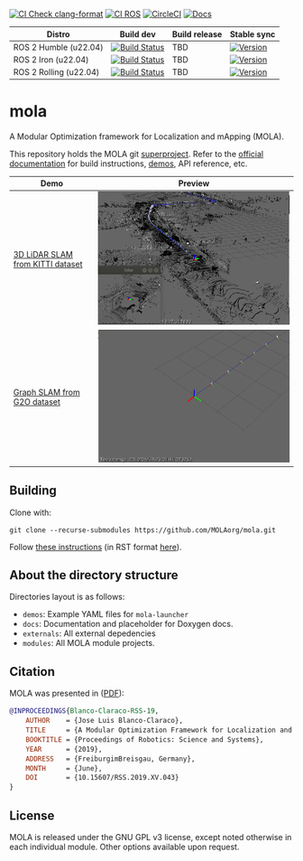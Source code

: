 [![CI Check clang-format](https://github.com/MOLAorg/mola/actions/workflows/check-clang-format.yml/badge.svg)](https://github.com/MOLAorg/mola/actions/workflows/check-clang-format.yml)
[![CI ROS](https://github.com/MOLAorg/mola/actions/workflows/build-ros.yml/badge.svg)](https://github.com/MOLAorg/mola/actions/workflows/build-ros.yml)
[![CircleCI](https://img.shields.io/circleci/build/gh/MOLAorg/mola/develop.svg)](https://circleci.com/gh/MOLAorg/mola)
[![Docs](https://img.shields.io/badge/docs-latest-brightgreen.svg)](https://docs.mola-slam.org/latest/)

| Distro | Build dev | Build release | Stable sync |
| --- | --- | --- | --- |
| ROS 2 Humble (u22.04) | [![Build Status](https://build.ros2.org/job/Hdev__mola__ubuntu_jammy_amd64/badge/icon)](https://build.ros2.org/job/Hdev__mola__ubuntu_jammy_amd64/) |  TBD | [![Version](https://img.shields.io/ros/v/iron/mola)](https://index.ros.org/search/?term=mola) |
| ROS 2 Iron (u22.04) | [![Build Status](https://build.ros2.org/job/Idev__mola__ubuntu_jammy_amd64/badge/icon)](https://build.ros2.org/job/Idev__mola__ubuntu_jammy_amd64/) |  TBD | [![Version](https://img.shields.io/ros/v/iron/mola)](https://index.ros.org/search/?term=mola) |
| ROS 2 Rolling (u22.04) | [![Build Status](https://build.ros2.org/job/Rdev__mola__ubuntu_jammy_amd64/badge/icon)](https://build.ros2.org/job/Rdev__mola__ubuntu_jammy_amd64/) |  TBD | [![Version](https://img.shields.io/ros/v/rolling/mola)](https://index.ros.org/search/?term=mola) |


# mola
A Modular Optimization framework for Localization and mApping (MOLA).

This repository holds the MOLA git [superproject](https://en.wikibooks.org/wiki/Git/Submodules_and_Superprojects).
Refer to the [official documentation](https://docs.mola-slam.org/latest/) for
build instructions, [demos](https://docs.mola-slam.org/latest/demos.html), API reference, etc.

|             Demo                                                                                             |                                          Preview                                               |  
|--------------------------------------------------------------------------------------------------------------|------------------------------------------------------------------------------------------------|
|  [3D LiDAR SLAM from KITTI dataset](https://docs.mola-slam.org/latest/demo-kitti-lidar-slam.html)            |  ![](https://github.com/MOLAorg/static-media/blob/master/kitti_lidar_slam.gif)                 |
|  [Graph SLAM from G2O dataset](https://docs.mola-slam.org/latest/demo-pose-graph-g2o-file.html)              |  ![](https://github.com/MOLAorg/static-media/blob/master/mola-demo-g2o-garage.gif)             |

## Building
Clone with:

```
git clone --recurse-submodules https://github.com/MOLAorg/mola.git
```

Follow [these instructions](https://docs.mola-slam.org/latest/building.html) (in RST format [here](docs/source/building.rst)).

## About the directory structure
Directories layout is as follows:
* `demos`: Example YAML files for `mola-launcher`
* `docs`: Documentation and placeholder for Doxygen docs.
* `externals`: All external depedencies
* `modules`: All MOLA module projects.

## Citation

MOLA was presented in ([PDF](http://www.roboticsproceedings.org/rss15/p43.pdf)):

```bibtex
@INPROCEEDINGS{Blanco-Claraco-RSS-19, 
    AUTHOR    = {Jose Luis Blanco-Claraco}, 
    TITLE     = {A Modular Optimization Framework for Localization and Mapping}, 
    BOOKTITLE = {Proceedings of Robotics: Science and Systems}, 
    YEAR      = {2019}, 
    ADDRESS   = {FreiburgimBreisgau, Germany}, 
    MONTH     = {June}, 
    DOI       = {10.15607/RSS.2019.XV.043} 
} 
```

## License
MOLA is released under the GNU GPL v3 license, except noted otherwise in each individual module. Other options available upon request.
